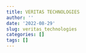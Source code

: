 ```yaml
---
title: VERITAS TECHNOLOGIES
author: ''
date: '2022-08-29'
slug: veritas_technologies
categories: []
tags: []
---
```

